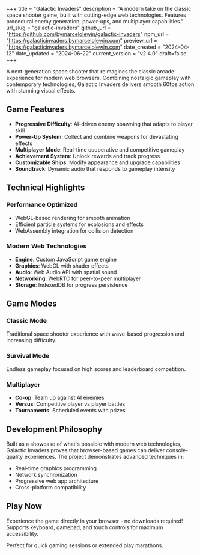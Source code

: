 +++
title = "Galactic Invaders"
description = "A modern take on the classic space shooter game, built with cutting-edge web technologies. Features procedural enemy generation, power-ups, and multiplayer capabilities."
url_slug = "galactic-invaders"
github_url = "https://github.com/bymarcelolewin/galactic-invaders"
npm_url = "https://galacticinvaders.bymarcelolewin.com"
preview_url = "https://galacticinvaders.bymarcelolewin.com"
date_created = "2024-04-12"
date_updated = "2024-06-22"
current_version = "v2.4.0"
draft=false
+++

A next-generation space shooter that reimagines the classic arcade experience for modern web browsers. Combining nostalgic gameplay with contemporary technologies, Galactic Invaders delivers smooth 60fps action with stunning visual effects.

## Game Features

- **Progressive Difficulty**: AI-driven enemy spawning that adapts to player skill
- **Power-Up System**: Collect and combine weapons for devastating effects
- **Multiplayer Mode**: Real-time cooperative and competitive gameplay
- **Achievement System**: Unlock rewards and track progress
- **Customizable Ships**: Modify appearance and upgrade capabilities
- **Soundtrack**: Dynamic audio that responds to gameplay intensity

## Technical Highlights

### Performance Optimized
- WebGL-based rendering for smooth animation
- Efficient particle systems for explosions and effects
- WebAssembly integration for collision detection

### Modern Web Technologies
- **Engine**: Custom JavaScript game engine
- **Graphics**: WebGL with shader effects
- **Audio**: Web Audio API with spatial sound
- **Networking**: WebRTC for peer-to-peer multiplayer
- **Storage**: IndexedDB for progress persistence

## Game Modes

### Classic Mode
Traditional space shooter experience with wave-based progression and increasing difficulty.

### Survival Mode
Endless gameplay focused on high scores and leaderboard competition.

### Multiplayer
- **Co-op**: Team up against AI enemies
- **Versus**: Competitive player vs player battles
- **Tournaments**: Scheduled events with prizes

## Development Philosophy

Built as a showcase of what's possible with modern web technologies, Galactic Invaders proves that browser-based games can deliver console-quality experiences. The project demonstrates advanced techniques in:

- Real-time graphics programming
- Network synchronization
- Progressive web app architecture
- Cross-platform compatibility

## Play Now

Experience the game directly in your browser - no downloads required! Supports keyboard, gamepad, and touch controls for maximum accessibility.

Perfect for quick gaming sessions or extended play marathons.